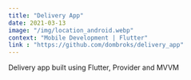 ```yaml
---
title: "Delivery App"
date: 2021-03-13
image: "/img/location_android.webp"
context: "Mobile Development | Flutter"
link : "https://github.com/dombroks/delivery_app"
---
```

Delivery app built using Flutter, Provider and MVVM


